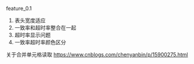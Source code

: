 feature_0.1

1. 表头宽度适应
2. 一致率和超时率整合在一起
3. 超时率显示问题
4. 一致率超时率颜色区分

关于合并单元格读取
https://www.cnblogs.com/chenyanbin/p/15900275.html